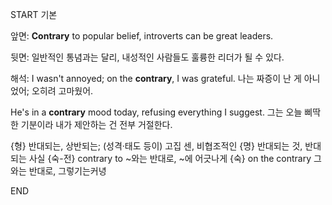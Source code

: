 START
기본

앞면:
**Contrary** to popular belief, introverts can be great leaders.

뒷면:
일반적인 통념과는 달리, 내성적인 사람들도 훌륭한 리더가 될 수 있다.

해석:
I wasn't annoyed; on the **contrary**, I was grateful.
나는 짜증이 난 게 아니었어; 오히려 고마웠어.

He's in a **contrary** mood today, refusing everything I suggest.
그는 오늘 삐딱한 기분이라 내가 제안하는 건 전부 거절한다.

{형} 반대되는, 상반되는; (성격·태도 등이) 고집 센, 비협조적인
{명} 반대되는 것, 반대되는 사실
{숙-전} contrary to ~와는 반대로, ~에 어긋나게
{숙} on the contrary 그와는 반대로, 그렇기는커녕
<!--ID: 1757062728527-->
END